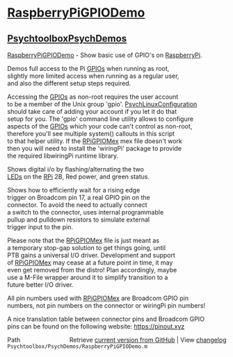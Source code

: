 # [RaspberryPiGPIODemo](RaspberryPiGPIODemo)
## [Psychtoolbox](Psychtoolbox)[PsychDemos](PsychDemos)

[RaspberryPiGPIODemo](RaspberryPiGPIODemo) - Show basic use of GPIO's on [RaspberryPi](RaspberryPi).  
  
Demos full access to the Pi [GPIOs](GPIOs) when running as root,  
slightly more limited access when running as a regular user,  
and also the different setup steps required.  
  
Accessing the [GPIOs](GPIOs) as non-root requires the user account  
to be a member of the Unix group 'gpio'. [PsychLinuxConfiguration](PsychLinuxConfiguration)  
should take care of adding your account if you let it do that  
setup for you. The 'gpio' command line utility allows to configure  
aspects of the [GPIOs](GPIOs) which your code can't control as non-root,  
therefore you'll see multiple system() callouts in this script  
to that helper utility. If the [RPiGPIOMex](RPiGPIOMex) mex file doesn't work  
then you will need to install the 'wiringPi' package to provide  
the required libwiringPi runtime library.  
  
Shows digital i/o by flashing/alternating the two  
[LEDs](LEDs) on the [RPi](RPi) 2B, Red power, and green status.  
  
Shows how to efficiently wait for a rising edge  
trigger on Broadcom pin 17, a real GPIO pin on the  
connector. To avoid the need to actually connect  
a switch to the connector, uses internal programmable  
pullup and pulldown resistors to simulate external  
trigger input to the pin.  
  
Please note that the [RPiGPIOMex](RPiGPIOMex) file is just meant as  
a temporary stop-gap solution to get things going, until  
PTB gains a universal I/O driver. Development and support  
of [RPiGPIOMex](RPiGPIOMex) may cease at a future point in time, it may  
even get removed from the distro! Plan accordingly, maybe  
use a M-File wrapper around it to simplify transition to a  
future better I/O driver.  
  
All pin numbers used with [RPiGPIOMex](RPiGPIOMex) are Broadcom GPIO pin  
numbers, not pin numbers on the connector or wiringPi pin numbers!  
  
A nice translation table between connector pins and Broadcom GPIO  
pins can be found on the following website: https://pinout.xyz  
  




<div class="code_header" style="text-align:right;">
  <span style="float:left;">Path&nbsp;&nbsp;</span> <span class="counter">Retrieve <a href=
  "https://raw.github.com/Psychtoolbox-3/Psychtoolbox-3/beta/Psychtoolbox/PsychDemos/RaspberryPiGPIODemo.m">current version from GitHub</a> | View <a href=
  "https://github.com/Psychtoolbox-3/Psychtoolbox-3/commits/beta/Psychtoolbox/PsychDemos/RaspberryPiGPIODemo.m">changelog</a></span>
</div>
<div class="code">
  <code>Psychtoolbox/PsychDemos/RaspberryPiGPIODemo.m</code>
</div>

